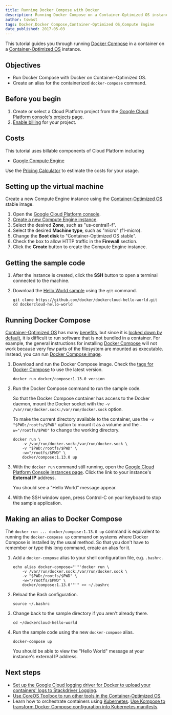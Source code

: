 ```yaml
---
title: Running Docker Compose with Docker
description: Running Docker Compose on a Container-Optimized OS instance.
author: tswast
tags: Docker,Docker Compose,Container-Optimized OS,Compute Engine
date_published: 2017-05-03
---
```


This tutorial guides you through running [Docker
Compose](https://docs.docker.com/compose/) in a container on a
[Container-Optimized OS](/container-optimized-os/) instance.

## Objectives

- Run Docker Compose with Docker on Container-Optimized OS.
- Create an alias for the containerized `docker-compose` command.

## Before you begin

1.  Create or select a Cloud Platform project from the [Google Cloud Platform
    console's projects page](https://console.cloud.google.com/project).
1.  [Enable
    billing](https://support.google.com/cloud/answer/6293499#enable-billing)
    for your project.

## Costs

This tutorial uses billable components of Cloud Platform including

- [Google Compute Engine](/compute/pricing)

Use the [Pricing Calculator](/products/calculator/) to estimate the costs for
your usage.

## Setting up the virtual machine

Create a new Compute Engine instance using the [Container-Optimized
OS](/container-optimized-os/) stable image.

1.  Open the [Google Cloud Platform console](https://console.cloud.google.com).
1.  [Create a new Compute Engine instance](https://console.cloud.google.com/compute/instancesAdd).
1.  Select the desired **Zone**, such as "us-central1-f".
1.  Select the desired **Machine type**, such as "micro" (f1-micro).
1.  Change the **Boot disk** to "Container-Optimized OS stable".
1.  Check the box to allow HTTP traffic in the **Firewall** section.
1.  Click the **Create** button to create the Compute Engine instance.

## Getting the sample code

1.  After the instance is created, click the **SSH** button to open a terminal
    connected to the machine.
1.  Download the [Hello World
    sample](https://github.com/docker/dockercloud-hello-world) using the `git`
    command.

        git clone https://github.com/docker/dockercloud-hello-world.git
        cd dockercloud-hello-world

## Running Docker Compose

[Container-Optimized OS](/container-optimized-os/) has many
[benefits](/container-optimized-os/docs/concepts/features-and-benefits), but
since it is [locked down by
default](/container-optimized-os/docs/concepts/security), it is difficult to
run software that is not bundled in a container. For example, the general
instructions for installing [Docker Compose](https://docs.docker.com/compose/)
will not work because very few parts of the filesystem are mounted as
executable. Instead, you can run [Docker Compose
image](https://hub.docker.com/r/docker/compose/).

1.  Download and run the Docker Compose image. Check the [tags for Docker
    Compose](https://hub.docker.com/r/docker/compose/tags/) to use the latest
    version.

        docker run docker/compose:1.13.0 version

1.  Run the Docker Compose command to run the sample code.

    So that the Docker Compose container has access to the Docker daemon, mount
    the Docker socket with the `-v /var/run/docker.sock:/var/run/docker.sock`
    option.

    To make the current directory available to the container, use the `-v
    "$PWD:/rootfs/$PWD"` option to mount it as a volume and the `-w="/rootfs/$PWD"` to
    change the working directory.

        docker run \
            -v /var/run/docker.sock:/var/run/docker.sock \
            -v "$PWD:/rootfs/$PWD" \
            -w="/rootfs/$PWD" \
            docker/compose:1.13.0 up

1.  With the `docker run` command still running, open the [Google Cloud
    Platform Console instances
    page](https://console.cloud.google.com/compute/instances). Click the link
    to your instance's **External IP** address.

    You should see a "Hello World" message appear.

1.  With the SSH window open, press Control-C on your keyboard to stop the
    sample application.

## Making an alias to Docker Compose

The `docker run ... docker/compose:1.13.0 up` command is equivalent to running
the `docker-compose up` command on systems where Docker Compose is installed by
the usual method. So that you don't have to remember or type this long command,
create an alias for it.

1.  Add a `docker-compose` alias to your shell configuration file, e.g.
    `.bashrc`.

        echo alias docker-compose="'"'docker run \
            -v /var/run/docker.sock:/var/run/docker.sock \
            -v "$PWD:/rootfs/$PWD" \
            -w="/rootfs/$PWD" \
            docker/compose:1.13.0'"'" >> ~/.bashrc

1.  Reload the Bash configuration.

        source ~/.bashrc

1.  Change back to the sample directory if you aren't already there.

        cd ~/dockercloud-hello-world

1.  Run the sample code using the new `docker-compose` alias.

        docker-compose up

    You should be able to view the "Hello World" message at your instance's
    external IP address.

## Next steps

- [Set up the Google Cloud logging driver for Docker to upload your containers'
  logs to Stackdriver Logging](/community/tutorials/docker-gcplogs-driver).
- [Use CoreOS Toolbox to run other tools in the Container-Optimized
  OS](/container-optimized-os/docs/how-to/toolbox).
- Learn how to orchestrate containers using
  [Kubernetes](https://kubernetes.io/). [Use Kompose to transform Docker
  Compose configuration into Kubernetes
  manifests](http://blog.kubernetes.io/2016/11/kompose-tool-go-from-docker-compose-to-kubernetes.html).

